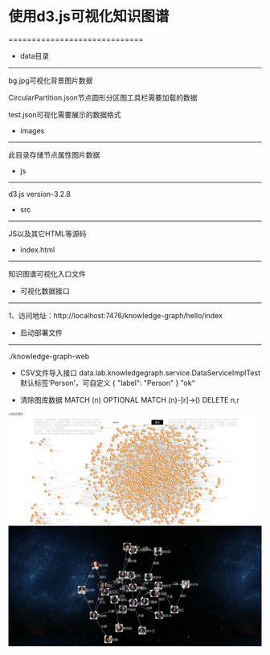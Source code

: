 # 使用d3.js可视化知识图谱
=============================

- data目录
------------------------

bg.jpg可视化背景图片数据

CircularPartition.json节点圆形分区图工具栏需要加载的数据

test.json可视化需要展示的数据格式

- images
------------------------
此目录存储节点属性图片数据

- js
------------------------
d3.js version-3.2.8

- src
------------------------
JS以及其它HTML等源码

- index.html
------------------------
知识图谱可视化入口文件

- 可视化数据接口
------------------------
1、访问地址：http://localhost:7476/knowledge-graph/hello/index

- 启动部署文件
------------------------
./knowledge-graph-web

- CSV文件导入接口
data.lab.knowledgegraph.service.DataServiceImplTest
默认标签‘Person’，可自定义
{
    "label": "Person"
}
”ok“

- 清除图库数据
MATCH (n) 
OPTIONAL MATCH (n)-[r]->() DELETE n,r

![图](images/graph-1.png)
![图](images/graph-2.png)

